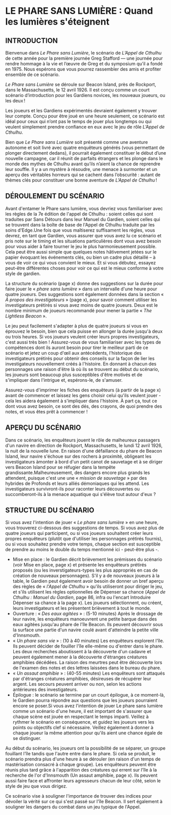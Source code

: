 # LE PHARE SANS LUMIÈRE : Quand les lumières s'éteignent

## INTRODUCTION

Bienvenue dans *Le Phare sans Lumière*, le scénario de *L’Appel de Cthulhu* de cette année pour la première journée Greg Stafford — une journée pour rendre hommage à la vie et l’œuvre de Greg et du symposium qu’il a fondé en 1975. Nous espérons que vous pourrez rassembler des amis et profiter ensemble de ce scénario.

*Le Phare sans Lumière* se déroule sur Beacon Island, près de Rockport, dans le Massachusetts, le 12 avril 1926. Il est conçu comme un court scénario d’introduction pour les Gardiens novices, les nouveaux joueurs, ou les deux !

Les joueurs et les Gardiens expérimentés devraient également y trouver leur compte. Conçu pour être joué en une heure seulement, ce scénario est idéal pour ceux qui n’ont pas le temps de jouer plus longtemps ou qui veulent simplement prendre confiance en eux avec le jeu de rôle *L’Appel de Cthulhu*.

Bien que *Le Phare sans Lumière* soit présenté comme une aventure autonome et soit livré avec quatre enquêteurs générés (vous permettant de plonger directement dedans), il pourrait également constituer le début d’une nouvelle campagne, car il réunit de parfaits étrangers et les plonge dans le monde des mythes de Cthulhu avant qu’ils n’aient la chance de reprendre leur souffle. Il y a un mystère à résoudre, une menace à surmonter et un aperçu des véritables horreurs qui se cachent dans l’obscurité : autant de thèmes clés pour constituer une bonne aventure de *L’Appel de Cthulhu* !

## DÉROULEMENT DU SCÉNARIO

Avant d'entamer le Phare sans lumière, vous devriez vous familiariser avec les règles de la 7e édition de l'appel de Cthulhu : soient celles qui sont traduites par Sans Détours dans leur Manuel du Gardien, soient celles qui se trouvent dans la boîte de base de l'Appel de Cthulhu traduite par les soins d'Edge.Une fois que vous maîtiserez suffisament les règles, vous devrez, en tant que Gardien, vous assurer que vous avez lu ce scénario et pris note sur le timing et les situations particulières dont vous avez besoin pour vous aider à faire tourner le jeu le plus harmonieusement possible. Cela peut être aussi simple que quelques notes hâtivement jetées sur le papier évoquant les événements clés, ou bien un cadre plus détaillé – à vous de voir ce qui vous convient le mieux. Et si vous débutez, essayez peut-être différentes choses pour voir ce qui est le mieux conforme à votre style de gardien.

La structure du scénario (page x) donne des suggestions sur la durée pour faire jouer le « *phare sans lumière* » dans un intervalle d'une heure pour quatre joueurs. Des suggestions sont également données dans la section « *À propos des investigateurs* » (page x), pour savoir comment utiliser les investigateurs prétirés si vous avez moins de quatre joueurs. Deux est le nombre minimum de joueurs recommandé pour mener la partie « *The Lightless Beacon* ».

Le jeu peut facilement s'adapter à plus de quatre joueurs si vous en éprouvez le besoin, bien que cela puisse en allonger la durée jusqu'à deux ou trois heures. Si vos joueurs veulent créer leurs propres investigateurs, c'est aussi très bien ! Assurez-vous de vous familiariser avec les types de compétences dont ils auront besoin pour tirer le meilleur parti de ce scénario et jetez un coup d'œil aux antécédents, l'historique des investigateurs prétirés pour obtenir des conseils sur la façon de lier les investigateurs nouvellement créés à l'histoire. En donnant à chacun des personnages une raison d'être là où ils se trouvent au début du scénario, les joueurs sont beaucoup plus susceptibles d'être motivés et de s'impliquer dans l'intrigue et, espérons-le, de s'amuser.

Assurez-vous d'imprimer les fiches des enquêteurs (à partir de la page x) avant de commencer et laissez les gens choisir celui qu'ils veulent jouer - cela les aidera également à s'impliquer dans l'histoire. À part ça, tout ce dont vous avez besoin, ce sont des dés, des crayons, de quoi prendre des notes, et vous êtes prêt à commencer !

## APERÇU DU SCÉNARIO

Dans ce scénario, les enquêteurs jouent le rôle de malheureux passagers d'un navire en direction de Rockport, Massachusetts, le lundi 12 avril 1926, la nuit de la nouvelle lune. En raison d'une défaillance du phare de Beacon Island, leur navire s'échoue sur des rochers à proximité, obligeant les investigateurs àmonter à bord d'un petit canot de sauvetage et à se diriger vers Beacon Island pour se réfugier dans la tempête grandissante.Malheureusement, des dangers encore plus grands les attendent, puisque c'est une une « *mission de sauvetage* » par des hybrides de Profonds et leurs alliés démoniaques qui les attend. Les investigateurs survivront-ils pour raconter leurs découvertes ou succomberont-ils à la menace aquatique qui s'élève tout autour d'eux ?

## STRUCTURE DU SCÉNARIO

Si vous avez l'intention de jouer « *Le phare sans lumière* » en une heure, vous trouverez ci-dessous des suggestions de temps. Si vous avez plus de quatre joueurs qui participent, ou si vos joueurs souhaitent créer leurs propres enquêteurs (plutôt que d'utiliser les personnages prétirés fournis), ou si vous souhaitez prendre votre temps, chaque section est susceptible de prendre au moins le double du temps mentionné ici - peut-être plus -.

* Mise en place : le Gardien décrit brièvement les prémisses du scénario (voir Mise en place, page x) et présente les enquêteurs prétirés proposés (ou les inverstigateurs-types les plus appropriés en cas de création de nouveaux personnages). S'il y a de nouveaux joueurs à la table, le Gardien peut également avoir besoin de donner un bref aperçu des règles de « *l'Appel de Cthulhu* » qu'ils utiliseront pour diriger le jeu, et s'ils utilisent les règles optionnelles de Dépenser sa chance (*Appel de Cthulhu : Manuel du Gardien*, page 86, infra ou l'encart Introduire Dépenser sa chance à la page x). Les joueurs sélectionnent, ou créent, leurs investigateurs et les présentent brièvement à tout le monde.
* Ouverture : « *Des eaux agitées* » : (5-10 minutes) Après le drossage de leur navire, les enquêteurs manoeuvrent une petite barque dans des eaux agitées jusqu'au phare de l'île Beacon. Ils peuvent découvrir sous la surface une partie d'un navire coulé avant d'atteindre la petite ville d'Innsmouth.
* « *Un phare sans vie* » : (10 à 40 minutes) Les enquêteurs explorent l'île. Ils peuvent décider de fouiller l'île elle-même ou d'entrer dans le phare. Les deux recherches aboutissent à la découverte d'un cadavre et peuvent également mener à la découverte d'étranges créatures amphibies décédées. La raison des meurtres peut être découverte lors de l'examen des notes et des lettres laissées dans le bureau du phare.
* « *Un assaut amphibie* » : (40-55 minutes) Les enquêteurs sont attaqués par d'étranges créatures amphibies, désireuses de récupérer leur argent. Les secours peuvent arriver ou non, selon les actions antérieures des investigateurs.
* Épilogue : le scénario se termine par un court épilogue, à ce moment-là, le Gardien pourra répondre aux questions que les joueurs pourraient encore se poser.Si vous avez l'intention de jouer Le phare sans lumière comme un scénario d'une heure, il est important de s'assurer que chaque scène est jouée en respectant le temps imparti. Veillez à rythmer le scénario en conséquence, et guidez les joueurs vers les points ou objectifs clef si nécessaire. Veillez également à donner à chaque joueur la même attention pour qu'ils aient une chance égale de se distinguer.

Au début du scénario, les joueurs ont la possibilité de se séparer, un groupe fouillant l'île tandis que l'autre entre dans le phare. Si cela se produit, le scénario prendra plus d'une heure à se dérouler (en raison d'un temps de mastérisation consacré à chaque groupe). Les enquêteurs peuvent être réunis plus tard grâce à l'apparition des créatures qui errent sur l'île à la recherche de l'or d'Innsmouth (Un assaut amphibie, page x). Ils peuvent aussi faire face et affronter leurs agresseurs chacun de leur côté, selon le style de jeu que vous dirigez.

Ce scénario vise à souligner l'importance de trouver des indices pour dévoiler la vérité sur ce qui s'est passé sur l'île Beacon. Il sert également à souligner les dangers du combat dans un jeu typique de l'Appel.